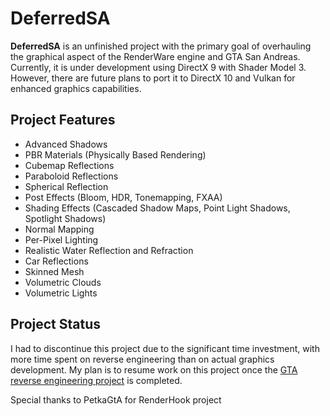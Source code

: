 # DeferredSA

**DeferredSA** is an unfinished project with the primary goal of overhauling the graphical aspect of the RenderWare engine and GTA San Andreas. Currently, it is under development using DirectX 9 with Shader Model 3. However, there are future plans to port it to DirectX 10 and Vulkan for enhanced graphics capabilities.

## Project Features

- Advanced Shadows
- PBR Materials (Physically Based Rendering)
- Cubemap Reflections
- Paraboloid Reflections
- Spherical Reflection
- Post Effects (Bloom, HDR, Tonemapping, FXAA)
- Shading Effects (Cascaded Shadow Maps, Point Light Shadows, Spotlight Shadows)
- Normal Mapping
- Per-Pixel Lighting
- Realistic Water Reflection and Refraction
- Car Reflections
- Skinned Mesh
- Volumetric Clouds
- Volumetric Lights

## Project Status

I had to discontinue this project due to the significant time investment, with more time spent on reverse engineering than on actual graphics development. My plan is to resume work on this project once the [GTA reverse engineering project](https://github.com/gta-reversed/gta-reversed-modern) is completed.

Special thanks to PetkaGtA for RenderHook project
